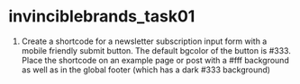 # invinciblebrands_task01
1. Create a shortcode for a newsletter subscription input form with a mobile friendly submit button. The default bg­color of the button is #333. Place the shortcode on an example page or post with a #fff background as well as in the global footer (which has a dark #333 background)
